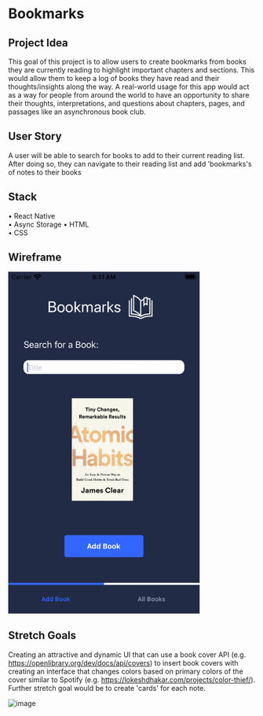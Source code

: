 # Bookmarks


<h2> Project Idea </h2>

This goal of this project is to allow users to create bookmarks from books they are currently reading to highlight important chapters and sections. This would allow them to keep a log of books they have read and their thoughts/insights along the way. A real-world usage for this app would act as a way for people from around the world to have an opportunity to share their thoughts, interpretations, and questions about chapters, pages, and passages like an asynchronous book club.


<h2>User Story</h2>

A user will be able to search for books to add to their current reading list. After doing so, they can navigate to their reading list and add 'bookmarks's of notes to their books

<h2>Stack</h2>

• React Native<br>
• Async Storage
• HTML<br>
• CSS<br>

<h2>Wireframe</h2>

<img width="390" alt="Bookmarks concept" src="concept.png">


<h2>Stretch Goals</h2>

Creating an attractive and dynamic UI that can use a book cover API (e.g. https://openlibrary.org/dev/docs/api/covers) to insert book covers with creating an interface that changes colors based on primary colors of the cover similar to Spotify (e.g. https://lokeshdhakar.com/projects/color-thief/). Further stretch goal would be to create 'cards' for each note.

![image](https://user-images.githubusercontent.com/54870014/233503180-ee0bb9e4-cf46-4e9d-8aa1-2f7f382b8138.png)

